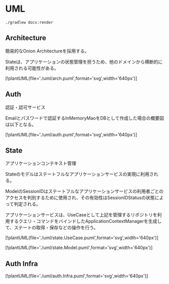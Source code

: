 # UML

```
./gradlew docs:render
```

## Architecture
簡易的なOnion Architectureを採用する。

Stateは、アプリケーションの状態管理を担うため、他のドメインから横断的に利用される可能性がある。

[!plantUML(file='./uml/arch.puml',format='svg',width='640px')]


## Auth
認証・認可サービス

Emailとパスワードで認証するInMemoryMaoをDBとして作成した場合の概要図は以下となる。

[!plantUML(file='./uml/auth.puml',format='svg',width='640px')]

## State
アプリケーションコンテキスト管理

Stateのモデルはステートフルなアプリケーションサービスの実現に利用される。

ModelのSessionIDはステートフルなアプリケーションサービスの利用者ごとのアクセスを判別するために使用され、その有効性はSessionIDStatusの状態によって判定される。

アプリケーションサービスは、UseCaseとして上記を管理するリポジトリを利用するクエリ・コマンドをバインドしたApplicationContextManagerを生成して、ステートの取得・保存などの操作を行う。

[!plantUML(file='./uml/state.UseCase.puml',format='svg',width='640px')]

[!plantUML(file='./uml/state.Model.puml',format='svg',width='640px')]

## Auth Infra
[!plantUML(file='./uml/auth.Infra.puml',format='svg',width='640px')]

